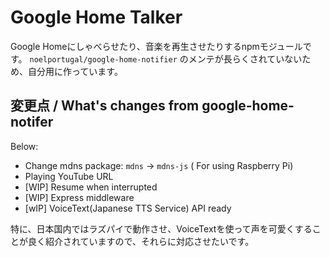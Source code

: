 # Google Home Talker
Google Homeにしゃべらせたり、音楽を再生させたりするnpmモジュールです。
`noelportugal/google-home-notifier` のメンテが長らくされていないため、自分用に作っています。

## 変更点 / What's changes from google-home-notifer
Below:
 * Change mdns package: `mdns` -> `mdns-js` ( For using Raspberry Pi)
 * Playing YouTube URL
 * [WIP] Resume when interrupted
 * [WIP] Express middleware
 * [wIP] VoiceText(Japanese TTS Service) API ready

 特に、日本国内ではラズパイで動作させ、VoiceTextを使って声を可愛くすることが良く紹介されていますので、それらに対応させたいです。
